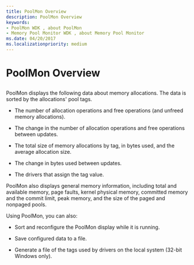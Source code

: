 ```yaml
---
title: PoolMon Overview
description: PoolMon Overview
keywords:
- PoolMon WDK , about PoolMon
- Memory Pool Monitor WDK , about Memory Pool Monitor
ms.date: 04/20/2017
ms.localizationpriority: medium
---
```


# PoolMon Overview


## <span id="ddk_poolmon_overview_tools"></span><span id="DDK_POOLMON_OVERVIEW_TOOLS"></span>


PoolMon displays the following data about memory allocations. The data is sorted by the allocations' pool tags.

-   The number of allocation operations and free operations (and unfreed memory allocations).

-   The change in the number of allocation operations and free operations between updates.

-   The total size of memory allocations by tag, in bytes used, and the average allocation size.

-   The change in bytes used between updates.

-   The drivers that assign the tag value.

PoolMon also displays general memory information, including total and available memory, page faults, kernel physical memory, committed memory and the commit limit, peak memory, and the size of the paged and nonpaged pools.

Using PoolMon, you can also:

-   Sort and reconfigure the PoolMon display while it is running.

-   Save configured data to a file.

-   Generate a file of the tags used by drivers on the local system (32-bit Windows only).

 

 





